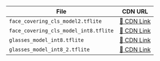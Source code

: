 | File                                  | CDN URL                                                                                                            |
| ------------------------------------- | ------------------------------------------------------------------------------------------------------------------ |
| `face_covering_cls_model2.tflite`     | [🔗 CDN Link](https://cdn.jsdelivr.net/gh/jignesh-creditt/facekyc_models@main/face_covering_cls_model2.tflite)     |
| `face_covering_cls_model_int8.tflite` | [🔗 CDN Link](https://cdn.jsdelivr.net/gh/jignesh-creditt/facekyc_models@main/face_covering_cls_model_int8.tflite) |
| `glasses_model_int8.tflite`           | [🔗 CDN Link](https://cdn.jsdelivr.net/gh/jignesh-creditt/facekyc_models@main/glasses_model_int8.tflite)           |
| `glasses_model_int8_2.tflite`         | [🔗 CDN Link](https://cdn.jsdelivr.net/gh/jignesh-creditt/facekyc_models@main/glasses_model_int8_2.tflite)         |
